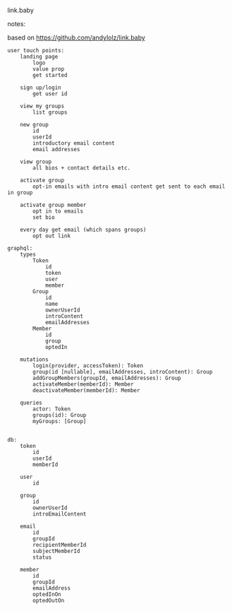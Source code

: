 link.baby


notes:

based on https://github.com/andylolz/link.baby

	user touch points:
		landing page
			logo
			value prop
			get started

		sign up/login
			get user id

		view my groups
			list groups

		new group
			id
			userId
			introductory email content
			email addresses

		view group
			all bios + contact details etc.

		activate group
			opt-in emails with intro email content get sent to each email in group

		activate group member
			opt in to emails
			set bio

		every day get email (which spans groups)
			opt out link

	graphql:
		types
			Token
				id
				token
				user
				member
			Group
				id
				name
				ownerUserId
				introContent
				emailAddresses
			Member
				id
				group
				optedIn

		mutations
			login(provider, accessToken): Token
			group(id [nullable], emailAddresses, introContent): Group
			addGroupMembers(groupId, emailAddresses): Group
			activateMember(memberId): Member
			deactivateMember(memberId): Member

		queries
			actor: Token
			groups(id): Group
			myGroups: [Group]


	db:
		token
			id
			userId
			memberId

		user
			id

		group
			id
			ownerUserId
			introEmailContent

		email
			id
			groupId
			recipientMemberId
			subjectMemberId
			status

		member
			id
			groupId
			emailAddress
			optedInOn
			optedOutOn


